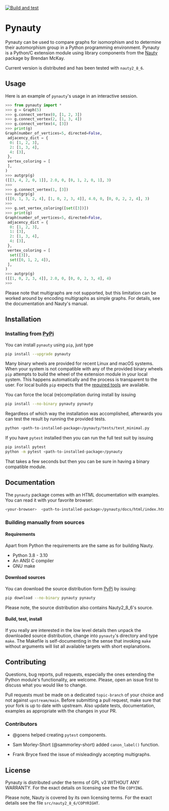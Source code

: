 [![Build and test](https://github.com/pdobsan/pynauty/actions/workflows/build-and-test.yml/badge.svg)](https://github.com/pdobsan/pynauty/actions/workflows/build-and-test.yml)

# Pynauty 

Pynauty can be used to compare graphs for isomorphism and to determine
their automorphism group in a Python programming environment.  Pynauty
is a Python/C extension module using library components from the
[Nauty](https://pallini.di.uniroma1.it/) package by Brendan McKay.

Current version is distributed and has been tested with `nauty2_8_6`.

## Usage

Here is an example of `pynauty`'s usage in an interactive session.

```python
>>> from pynauty import *
>>> g = Graph(5)
>>> g.connect_vertex(0, [1, 2, 3])
>>> g.connect_vertex(2, [1, 3, 4])
>>> g.connect_vertex(4, [3])
>>> print(g)
Graph(number_of_vertices=5, directed=False,
 adjacency_dict = {
  0: [1, 2, 3],
  2: [1, 3, 4],
  4: [3],
 },
 vertex_coloring = [
 ],
)
>>> autgrp(g)
([[3, 4, 2, 0, 1]], 2.0, 0, [0, 1, 2, 0, 1], 3)
>>> 
>>> g.connect_vertex(1, [3])
>>> autgrp(g)
([[0, 1, 3, 2, 4], [1, 0, 2, 3, 4]], 4.0, 0, [0, 0, 2, 2, 4], 3)
>>>
>>> g.set_vertex_coloring([set([3])])
>>> print(g)
Graph(number_of_vertices=5, directed=False,
 adjacency_dict = {
  0: [1, 2, 3],
  1: [3],
  2: [1, 3, 4],
  4: [3],
 },
 vertex_coloring = [
  set([3]),
  set([0, 1, 2, 4]),
 ],
)
>>> autgrp(g)
([[1, 0, 2, 3, 4]], 2.0, 0, [0, 0, 2, 3, 4], 4)
>>>
```

Please note that multigraphs are not supported, but this limitation can be
worked around by encoding multigraphs as simple graphs. For details, see the
documentation and Nauty's manual.

## Installation

### Installing from [PyPi](https://pypi.org/project/pynauty/)

You can install `pynauty` using `pip`, just type

```bash
pip install --upgrade pynauty
```

Many binary wheels are provided for recent Linux and macOS systems.
When your system is not compatible with any of the provided binary
wheels `pip` attempts to build the wheel of the extension module in your
local system. This happens automatically and the process is transparent
to the user.  For local builds `pip` expects that the [required
tools](#requirements) are available.

You can force the local (re)compilation during install by issuing

```bash
pip install --no-binary pynauty pynauty
```

Regardless of which way the installation was accomplished, afterwards
you can test the result by running the provided tests.

```bash
python <path-to-installed-package>/pynauty/tests/test_minimal.py
```

If you have `pytest` installed then you can run the full test suit by
issuing

```bash
pip install pytest
python -m pytest <path-to-installed-package>/pynauty
```

That takes a few seconds but then you can be sure in having a binary
compatible module.

## Documentation

The `pynauty` package comes with an HTML documentation with examples.
You can read it with your favorite browser:

```bash
<your-browser>  <path-to-installed-package>/pynauty/docs/html/index.html
```

### Building manually from sources

#### Requirements

Apart from Python the requirements are the same as for building Nauty.

- Python 3.8 - 3.10 
- An ANSI C compiler 
- GNU make

#### Download sources

You can download the source distribution form
[PyPi](https://pypi.org/project/pynauty/) by issuing:

```bash
pip download --no-binary pynauty pynauty
```

Please note, the source distribution also contains Nauty2_8_6's source.

#### Build, test, install

If you really are interested in the low level details then unpack the
downloaded source distribution, change into `pynauty`'s directory and
type `make`.  The Makefile is self-documenting in the sense that
invoking `make` without arguments will list all available targets with
short explanations.

## Contributing

Questions, bug reports, pull requests, especially the ones extending the
Python module's functionality, are welcome. Please, open an issue first
to discuss what you would like to change.

Pull requests must be made on a dedicated `topic-branch` of your choice
and not against `upstream/main`.  Before submitting a pull request, make
sure that your fork is up to date with upstream. Also update tests,
documentation, examples as appropriate with the changes in your PR. 

### Contributors

  - @goens helped creating `pytest` components.

  - Sam Morley-Short (@sammorley-short) added `canon_label()` function.
  
  - Frank Bryce fixed the issue of misleadingly accepting multigraphs.

## License

Pynauty is distributed under the terms of GPL v3 WITHOUT ANY WARRANTY.
For the exact details on licensing see the file `COPYING`.

Please note, Nauty is covered by its own licensing terms. For the exact
details see the file `src/nauty2_8_6/COPYRIGHT`.
